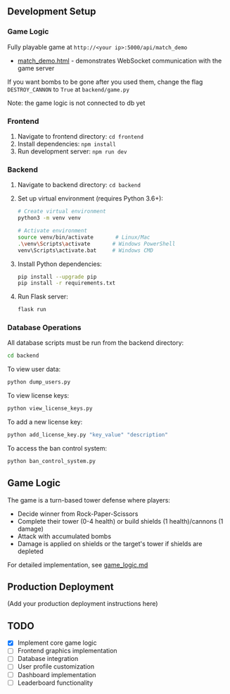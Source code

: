
## Development Setup

### Game Logic

Fully playable game at `http://<your ip>:5000/api/match_demo`

- [match_demo.html](backend/templates/match_demo.html) - demonstrates WebSocket communication with the game server


If you want bombs to be gone after you used them, change the flag `DESTROY_CANNON` to `True` at `backend/game.py`

Note: the game logic is not connected to db yet


### Frontend

1. Navigate to frontend directory: `cd frontend`
2. Install dependencies: `npm install`
3. Run development server: `npm run dev`

### Backend

1. Navigate to backend directory: `cd backend`

2. Set up virtual environment (requires Python 3.6+):

   ```bash
   # Create virtual environment
   python3 -m venv venv

   # Activate environment
   source venv/bin/activate       # Linux/Mac
   .\venv\Scripts\activate       # Windows PowerShell
   venv\Scripts\activate.bat     # Windows CMD
   ```

3. Install Python dependencies:

   ```bash
   pip install --upgrade pip
   pip install -r requirements.txt
   ```

4. Run Flask server:
   ```bash
   flask run
   ```

### Database Operations

All database scripts must be run from the backend directory:

```bash
cd backend
```

To view user data:

```bash
python dump_users.py
```

To view license keys:

```bash
python view_license_keys.py
```

To add a new license key:

```bash
python add_license_key.py "key_value" "description"
```

To access the ban control system:
```bash
python ban_control_system.py 
```

## Game Logic

The game is a turn-based tower defense where players:

- Decide winner from Rock-Paper-Scissors
- Complete their tower (0-4 health) or build shields (1 health)/cannons (1 damage)
- Attack with accumulated bombs
- Damage is applied on shields or the target's tower if shields are depleted

For detailed implementation, see [game_logic.md](game_logic.md)

## Production Deployment

(Add your production deployment instructions here)

## TODO

- [x] Implement core game logic
- [ ] Frontend graphics implementation
- [ ] Database integration
- [ ] User profile customization
- [ ] Dashboard implementation
- [ ] Leaderboard functionality
